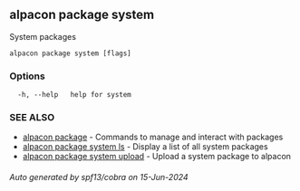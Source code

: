 ## alpacon package system

System packages

```
alpacon package system [flags]
```

### Options

```
  -h, --help   help for system
```

### SEE ALSO

* [alpacon package](alpacon_package.md)	 - Commands to manage and interact with packages
* [alpacon package system ls](alpacon_package_system_ls.md)	 - Display a list of all system packages
* [alpacon package system upload](alpacon_package_system_upload.md)	 - Upload a system package to alpacon

###### Auto generated by spf13/cobra on 15-Jun-2024
